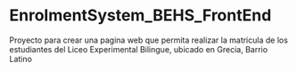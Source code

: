# EnrolmentSystem_BEHS_FrontEnd
Proyecto para crear una pagina web que permita realizar la matricula de los estudiantes del Liceo Experimental Bilingue, ubicado en Grecia, Barrio Latino

